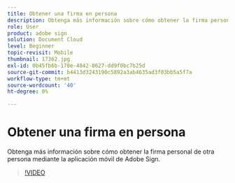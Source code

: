 ```yaml
---
title: Obtener una firma en persona
description: Obtenga más información sobre cómo obtener la firma personal de otra persona mediante la aplicación móvil de Adobe Sign
role: User
product: adobe sign
solution: Document Cloud
level: Beginner
topic-revisit: Mobile
thumbnail: 17362.jpg
exl-id: 0b45fb6b-170e-4842-8627-dd9f0bc7b25d
source-git-commit: b4413d3243190c5892a3ab4635ad3f03bb5a5f7a
workflow-type: tm+mt
source-wordcount: '40'
ht-degree: 0%

---
```


# Obtener una firma en persona

Obtenga más información sobre cómo obtener la firma personal de otra persona mediante la aplicación móvil de Adobe Sign.

>[!VIDEO](https://video.tv.adobe.com/v/17362?hidetitle=true)
